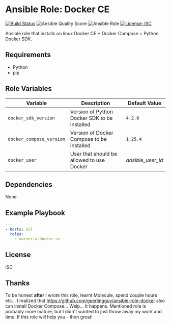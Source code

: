 # Ansible Role: Docker CE

[![Build Status](https://travis-ci.com/marverix/ansible-role-docker-ce.svg?branch=master)](https://travis-ci.com/marverix/ansible-role-docker-ce)
![Ansible Quality Score](https://img.shields.io/ansible/quality/47502)
![Ansible Role](https://img.shields.io/ansible/role/47502)
[![License: ISC](https://img.shields.io/badge/License-ISC-blue.svg)](LICENSE)

Ansible role that installs on linux Docker CE + Docker Compose + Python Docker SDK.

## Requirements

* Python
* pip

## Role Variables

Variable | Description | Default Value
--- | --- | ---
`docker_sdk_version` | Version of Python Docker SDK to be installed | `4.2.0`
`docker_compose_version` | Version of Docker Compose to be installed | `1.25.4`
`docker_user` | User that should be allowed to use Docker | _ansible_user_id_

## Dependencies

None

## Example Playbook

```yml
---
- hosts: all
  roles:
    - marverix.docker-ce

```

## License

ISC

## Thanks

To be honest **after** I wrote this role, learnt Molecule, spend couple hours etc...
I realized that https://github.com/geerlingguy/ansible-role-docker also can install
Docker Compose... Welp... It happens. Mentioned role is probably more mature, but
I didn't wanted to just throw away my work and time. If this role will help you - then great!
